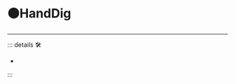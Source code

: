 # 🟠<motor>HandDig</motor>

---

<!-- =================================================== -->
<!-- =================================================== -->
<!-- =================================================== -->
<!-- =================================================== -->
<!-- =================================================== -->
::: details 🛠

-

:::
